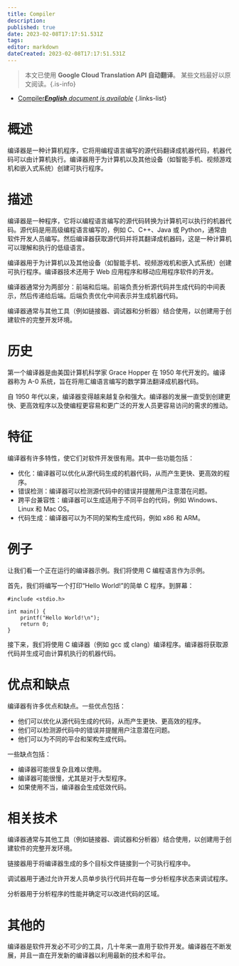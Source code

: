 ```yaml
---
title: Compiler
description: 
published: true
date: 2023-02-08T17:17:51.531Z
tags: 
editor: markdown
dateCreated: 2023-02-08T17:17:51.531Z
---
```


> 本文已使用 **Google Cloud Translation API 自动翻译**。
某些文档最好以原文阅读。{.is-info}



- [Compiler***English** document is available*](/en/Knowledge-base/Dictionary/compiler)
{.links-list}


# 概述
编译器是一种计算机程序，它将用编程语言编写的源代码翻译成机器代码，机器代码可以由计算机执行。编译器用于为计算机以及其他设备（如智能手机、视频游戏机和嵌入式系统）创建可执行程序。

# 描述
编译器是一种程序，它将以编程语言编写的源代码转换为计算机可以执行的机器代码。源代码是用高级编程语言编写的，例如 C、C++、Java 或 Python，通常由软件开发人员编写。然后编译器获取源代码并将其翻译成机器码，这是一种计算机可以理解和执行的低级语言。

编译器用于为计算机以及其他设备（如智能手机、视频游戏机和嵌入式系统）创建可执行程序。编译器技术还用于 Web 应用程序和移动应用程序软件的开发。

编译器通常分为两部分：前端和后端。前端负责分析源代码并生成代码的中间表示，然后传递给后端。后端负责优化中间表示并生成机器代码。

编译器通常与其他工具（例如链接器、调试器和分析器）结合使用，以创建用于创建软件的完整开发环境。

# 历史
第一个编译器是由美国计算机科学家 Grace Hopper 在 1950 年代开发的。编译器称为 A-0 系统，旨在将用汇编语言编写的数学算法翻译成机器代码。

自 1950 年代以来，编译器变得越来越复杂和强大。编译器的发展一直受到创建更快、更高效程序以及使编程更容易和更广泛的开发人员更容易访问的需求的推动。

# 特征
编译器有许多特性，使它们对软件开发很有用。其中一些功能包括：

- 优化：编译器可以优化从源代码生成的机器代码，从而产生更快、更高效的程序。
- 错误检测：编译器可以检测源代码中的错误并提醒用户注意潜在问题。
- 跨平台兼容性：编译器可以生成适用于不同平台的代码，例如 Windows、Linux 和 Mac OS。
- 代码生成：编译器可以为不同的架构生成代码，例如 x86 和 ARM。

# 例子
让我们看一个正在运行的编译器示例。我们将使用 C 编程语言作为示例。

首先，我们将编写一个打印“Hello World!”的简单 C 程序。到屏幕：

```
#include <stdio.h>
 
int main() {
    printf("Hello World!\n");
    return 0;
}
```

接下来，我们将使用 C 编译器（例如 gcc 或 clang）编译程序。编译器将获取源代码并生成可由计算机执行的机器代码。

# 优点和缺点
编译器有许多优点和缺点。一些优点包括：

- 他们可以优化从源代码生成的代码，从而产生更快、更高效的程序。
- 他们可以检测源代码中的错误并提醒用户注意潜在问题。
- 他们可以为不同的平台和架构生成代码。

一些缺点包括：

- 编译器可能很复杂且难以使用。
- 编译器可能很慢，尤其是对于大型程序。
- 如果使用不当，编译器会生成低效代码。

# 相关技术
编译器通常与其他工具（例如链接器、调试器和分析器）结合使用，以创建用于创建软件的完整开发环境。

链接器用于将编译器生成的多个目标文件链接到一个可执行程序中。

调试器用于通过允许开发人员单步执行代码并在每一步分析程序状态来调试程序。

分析器用于分析程序的性能并确定可以改进代码的区域。

# 其他的
编译器是软件开发必不可少的工具，几十年来一直用于软件开发。编译器在不断发展，并且一直在开发新的编译器以利用最新的技术和平台。
